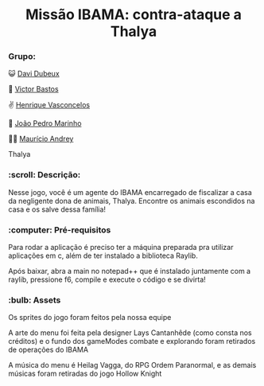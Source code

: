 <h1 align="center">Missão IBAMA: contra-ataque a Thalya</h1>

  <h3 id="grupo">Grupo:</h2>
  <p> 😺 <a href="https://github.com/DaviDubeux">Davi Dubeux</a><p>
  <p> 🦡 <a href="https://github.com/vbmp2">Victor Bastos<a><p>
  <p> ✌️ <a href="https://github.com/henvv-cin">Henrique Vasconcelos<a></p>
  <p> 💪 <a href="https://github.com/joaopedromarinho">João Pedro Marinho</a></p>
  <p> 🏳️‍⚧️ <a href="https://github.com/mauricioAndrey">Maurício Andrey</a></p>
  <p> Thalya </p>
  

 <h3 id="descricao">:scroll: Descrição:</h3>
 <p>Nesse jogo, você é um agente do IBAMA encarregado de fiscalizar a casa da negligente dona de animais, Thalya. Encontre os animais escondidos na casa e os salve dessa família!</p>


 <h3 id="Pre">:computer: Pré-requisitos</h3>
 <p>Para rodar a aplicação é preciso ter a máquina preparada pra utilizar aplicações em c, além de ter instalado a biblioteca Raylib.</P>
 <p>Após baixar, abra a main no notepad++ que é instalado juntamente com a raylib, pressione f6, compile e execute o código e se divirta!<p>
 
  <h3 id="Referencias:">:bulb: Assets</h3>
  <p>Os sprites do jogo foram feitos pela nossa equipe</p>
  <P>A arte do menu foi feita pela designer Lays Cantanhêde (como consta nos créditos) e o fundo dos gameModes combate e explorando foram retirados de operações do IBAMA</p>
  <p>A música do menu é Heilag Vagga, do RPG Ordem Paranormal, e as demais músicas foram retiradas do jogo Hollow Knight</p>
